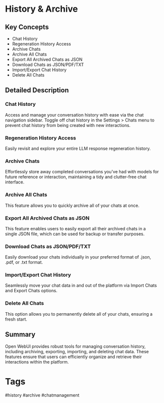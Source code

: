 # History & Archive

## Key Concepts
- Chat History
- Regeneration History Access
- Archive Chats
- Archive All Chats
- Export All Archived Chats as JSON
- Download Chats as JSON/PDF/TXT
- Import/Export Chat History
- Delete All Chats

## Detailed Description

### Chat History
Access and manage your conversation history with ease via the chat navigation sidebar. Toggle off chat history in the Settings > Chats menu to prevent chat history from being created with new interactions.

### Regeneration History Access
Easily revisit and explore your entire LLM response regeneration history.

### Archive Chats
Effortlessly store away completed conversations you've had with models for future reference or interaction, maintaining a tidy and clutter-free chat interface.

### Archive All Chats
This feature allows you to quickly archive all of your chats at once.

### Export All Archived Chats as JSON
This feature enables users to easily export all their archived chats in a single JSON file, which can be used for backup or transfer purposes.

### Download Chats as JSON/PDF/TXT
Easily download your chats individually in your preferred format of .json, .pdf, or .txt format.

### Import/Export Chat History
Seamlessly move your chat data in and out of the platform via Import Chats and Export Chats options.

### Delete All Chats
This option allows you to permanently delete all of your chats, ensuring a fresh start.

## Summary
Open WebUI provides robust tools for managing conversation history, including archiving, exporting, importing, and deleting chat data. These features ensure that users can efficiently organize and retrieve their interactions within the platform.

# Tags
#history #archive #chatmanagement